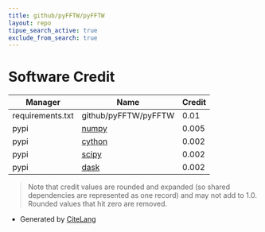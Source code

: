 ```yaml
---
title: github/pyFFTW/pyFFTW
layout: repo
tipue_search_active: true
exclude_from_search: true
---
```

# Software Credit

|Manager|Name|Credit|
|-------|----|------|
|requirements.txt|github/pyFFTW/pyFFTW|0.01|
|pypi|[numpy](https://www.numpy.org)|0.005|
|pypi|[cython](http://cython.org/)|0.002|
|pypi|[scipy](https://www.scipy.org)|0.002|
|pypi|[dask](https://github.com/dask/dask/)|0.002|


> Note that credit values are rounded and expanded (so shared dependencies are represented as one record) and may not add to 1.0. Rounded values that hit zero are removed.


- Generated by [CiteLang](https://github.com/vsoch/citelang)
